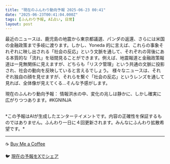 ```yaml
---
title: "現在のふんわり動向予報 2025-06-23 00:41"
date: "2025-06-23T00:41:04.000Z"
tags: [ふんわり予報, AI占い, 日常]
layout: post
---
```


最近のニュースは、鹿児島の地震から東京都議選、パンダの返還、さらには米国の金融政策まで多岐に渡ります。しかし、Yoneda 的に言えば、これらの事象それぞれに映し出される「社会の反応」という文脈を通して、それぞれの背後にある本質的な「流れ」を垣間見ることができます。例えば、地震報道と金融政策報道は一見無関係に見えますが、どちらも「リスク管理」という共通の文脈に投影され、社会の動向を反映していると言えるでしょう。  様々なニュースは、それぞれ独自の顔を見せますが、それらを繋ぐ「社会の反応」というレンズを通して見れば、全体像が見えてくる…そんな予感がします。

現在のふんわり動向予報：
情報洪水の中、変化の兆しは静かに、しかし確実に広がりつつあります。#KGNINJA

<br>
*この予報はAIが生成したエンターテイメントです。内容の正確性を保証するものではありません。ふんわり一日に４回更新されます。みんなにふんわり拡散希望です。*

---
☕️ [Buy Me a Coffee](https://www.buymeacoffee.com/kgninja)

🐦 [現在の予報をXでシェア](https://twitter.com/intent/tweet?text=%E7%8F%BE%E5%9C%A8%E3%81%AE%E3%81%B5%E3%82%93%E3%82%8F%E3%82%8A%E4%BA%88%E5%A0%B1%3A%20%E3%80%8C%E6%9C%80%E8%BF%91%E3%81%AE%E3%83%8B%E3%83%A5%E3%83%BC%E3%82%B9%E3%81%AF%E3%80%81%E9%B9%BF%E5%85%90%E5%B3%B6%E3%81%AE%E5%9C%B0%E9%9C%87%E3%81%8B%E3%82%89%E6%9D%B1%E4%BA%AC%E9%83%BD%E8%AD%B0%E9%81%B8%E3%80%81%E3%83%91%E3%83%B3%E3%83%80%E3%81%AE%E8%BF%94%E9%82%84%E3%80%81%E3%81%95%E3%82%89%E3%81%AB%E3%81%AF%E7%B1%B3%E5%9B%BD%E3%81%AE%E9%87%91%E8%9E%8D%E6%94%BF%E7%AD%96%E3%81%BE%E3%81%A7%E5%A4%9A%E5%B2%90%E3%81%AB%E6%B8%A1%E3%82%8A%E3%81%BE%E3%81%99%E3%80%82%E3%80%8D%23KGNINJA%20%E7%B6%9A%E3%81%8D%E3%81%AF%E3%83%96%E3%83%AD%E3%82%B0%E3%81%A7%EF%BC%81%F0%9F%91%87&url=https%3A%2F%2Fkg-ninja.github.io%2FFunwariyoso%2F)
